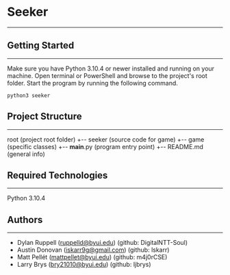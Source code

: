 # Seeker
---


## Getting Started
---

Make sure you have Python 3.10.4 or newer installed and running on your machine. Open terminal or PowerShell and
browse to the project's root folder. Start the program by running the following command.

```
python3 seeker
```

## Project Structure
---
root                    (project root folder)
+-- seeker              (source code for game)
  +-- game              (specific classes)
  +-- __main__.py       (program entry point)
+-- README.md           (general info)

## Required Technologies
---
Python 3.10.4

## Authors
---
* Dylan Ruppell (ruppelld@byui.edu) (github: DigitalNTT-Soul)
* Austin Donovan (iskarr9g@gmail.com) (github: lskarr)
* Matt Pellét (mattpellet@byui.edu) (github: m4j0rCSE)
* Larry Brys (bry21010@byui.edu) (github: ljbrys)